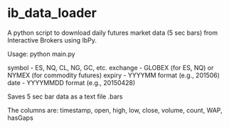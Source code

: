 # ib_data_loader
A python script to download daily futures market data (5 sec bars) from Interactive Brokers using IbPy.

Usage: python main.py <symbol> <exchange> <expiry> <date>

symbol   - ES, NQ, CL, NG, GC, etc.
exchange - GLOBEX (for ES, NQ) or NYMEX (for commodity futures)
expiry   - YYYYMM format (e.g., 201506)
date     - YYYYMMDD format (e.g., 20150428)

Saves 5 sec bar data as a text file <date>.bars

The columns are:
timestamp, open, high, low, close, volume, count, WAP, hasGaps
